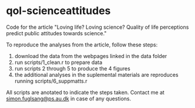 # qol-scienceattitudes
Code for the article "Loving life? Loving science? Quality of life perceptions predict public attitudes towards science." 

To reproduce the analyses from the article, follow these steps:

1) download the data from the webpages linked in the data folder
2) run scripts/1_clean.r to prepare data
3) run scripts 2 through 5 to produce the 4 figures
4) the additional analyses in the suplemental materials are reproduces running scripts/6_suppmatts.r

All scripts are anotated to indicate the steps taken. Contact me at simon.fuglsang@ps.au.dk in case of any questions.
